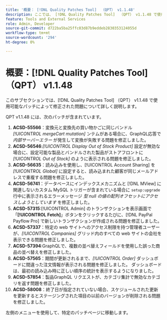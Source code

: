 ```yaml
---
title: '概要： [!DNL Quality Patches Tool]  （QPT） v1.1.48'
description: ここでは、 [!DNL Quality Patches Tool]  （QPT） v1.1.48 で使用可能なパッチによって修正された問題について詳しく説明します。
feature: Tools and External Services
role: Admin, Developer
source-git-commit: d722ba5ba25ffc03d87b9eddeb2830353124055d
workflow-type: tm+mt
source-wordcount: '294'
ht-degree: 0%

---
```


# 概要：[!DNL Quality Patches Tool] （QPT） v1.1.48

このサブセクションでは、[!DNL Quality Patches Tool] （QPT） v1.1.48 で使用可能なパッチによって修正された問題について詳しく説明します。

QPT v1.1.48 には、次のパッチが含まれています。

1. **ACSD-55566**：変換元と変換先の買い物かごに同じバンドル *[!UICONTROL mergeCart mutation]* ンテムがある場合に、GraphQL応答で *内部サーバーエラー* が発生して変換が失敗する問題を修正しました。
1. **ACSD-56546**:*[!UICONTROL Display Out of Stock Product]* 設定が無効な場合に、設定可能な製品とバンドルされた製品がストアフロントに *[!UICONTROL Out of Stock]* のように表示される問題を修正しました。
1. **ACSD-56635**：読み込みを使用し、[!UICONTROL Account Sharing] を *[!UICONTROL Global]* に設定すると、読み込まれた顧客が同じメールアドレスで重複する問題を修正しました。
1. **ACSD-56741**：データベースにインデックスメカニズムと [!DNL MView] に関連しないカスタム MySQL トリガーが含まれている場合に `setup:upgrade` 行中に表示されるエラーメッセージ *型 null の値の配列オフセットにアクセスしようとしています* を修正しました。
1. **ACSD-57315**:[!UICONTROL Admin] のトランザクションを表示画面で「**[!UICONTROL Fetch]**」ボタンをクリックするたびに、[!DNL PayPal Payflow Pro] で新しいトランザクションが作成される問題を修正しました。
1. **ACSD-57337**：特定の web サイトへのアクセス制限を持つ管理者ユーザーが、*[!UICONTROL Companies]* グリッド内のすべての web サイトの会社を表示できる問題を修正しました。
1. **ACSD-57394**:GraphQLで、複数の並べ替えフィールドを使用した誤った商品の並べ替えを修正しました。
1. **ACSD-57565**：期間が更新されるまで、*[!UICONTROL Order]* ダッシュボードに間違った注文情報が表示される問題を修正しました。 ダッシュボードは、最初の読み込み時に正しい順序の統計を表示するようになりました。
1. **ACSD-57854**：製品GraphQL リクエストが、カテゴリ集計で無効なカテゴリを返す問題を修正しました。
1. **ACSD-58008**：終了日が指定されていない場合、スケジュールされた更新を更新するとステージングされた項目の以前のバージョンが削除される問題を修正しました。

左側のメニューを使用して、特定のパッチページに移動します。

